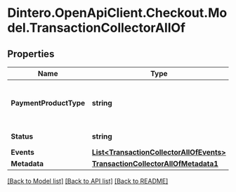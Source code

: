 # Dintero.OpenApiClient.Checkout.Model.TransactionCollectorAllOf

## Properties

Name | Type | Description | Notes
------------ | ------------- | ------------- | -------------
**PaymentProductType** | **string** | The payment product type corresponding to this transaction  | 
**Status** | **string** |  | [optional] [readonly] 
**Events** | [**List&lt;TransactionCollectorAllOfEvents&gt;**](TransactionCollectorAllOfEvents.md) |  | [optional] 
**Metadata** | [**TransactionCollectorAllOfMetadata1**](TransactionCollectorAllOfMetadata1.md) |  | [optional] 

[[Back to Model list]](../README.md#documentation-for-models) [[Back to API list]](../README.md#documentation-for-api-endpoints) [[Back to README]](../README.md)

